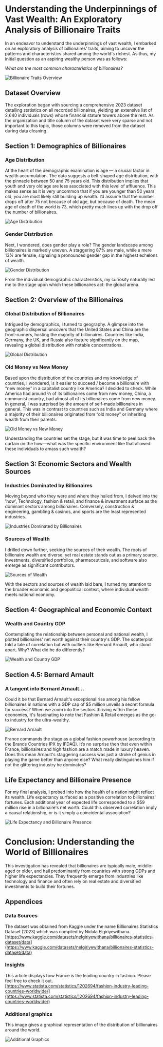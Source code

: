 # Understanding the Underpinnings of Vast Wealth: An Exploratory Analysis of Billionaire Traits

In an endeavor to understand the underpinnings of vast wealth, I embarked on an exploratory analysis of billionaires' traits, aiming to uncover the patterns and characteristics shared among the world's richest. As thus, my initial question as an aspiring wealthy person was as follows:

*What are the most common characteristics of billionaires?*

![Billionaire Traits Overview](https://github.com/yourusername/yourrepository/blob/main/billionaire_traits_overview.png)

## Dataset Overview

The exploration began with sourcing a comprehensive 2023 dataset detailing statistics on all recorded billionaires, yielding an extensive list of 2,640 individuals (rows) whose financial stature towers above the rest. As the organization and title column of the dataset were very sparse and not important to this topic, those columns were removed from the dataset during data cleaning.

## Section 1: Demographics of Billionaires

### Age Distribution

At the heart of the demographic examination is age — a crucial factor in wealth accumulation. The data suggests a bell-shaped age distribution, with the pinnacle between 50 and 75 years old. This distribution implies that youth and very old age are less associated with this level of affluence. This makes sense as it is very uncommon that if you are younger than 50 years old, you are most likely still building up wealth. I’d assume that the number drops off after 75 not because of old age, but because of death. The mean age of death of the world is 73, which pretty much lines up with the drop off the number of billionaires.

![Age Distribution](https://github.com/yourusername/yourrepository/blob/main/age_distribution.png)

### Gender Distribution

Next, I wondered, does gender play a role? The gender landscape among billionaires is markedly uneven. A staggering 87% are male, while a mere 13% are female, signaling a pronounced gender gap in the highest echelons of wealth.

![Gender Distribution](https://github.com/yourusername/yourrepository/blob/main/gender_distribution.png)

From the individual demographic characteristics, my curiosity naturally led me to the stage upon which these billionaires act: the global arena.

## Section 2: Overview of the Billionaires

### Global Distribution of Billionaires

Intrigued by demographics, I turned to geography. A glimpse into the geographic dispersal uncovers that the United States and China are the front-runners, hosting the majority of billionaires. Countries like India, Germany, the UK, and Russia also feature significantly on the map, revealing a global distribution with notable concentrations.

![Global Distribution](https://github.com/yourusername/yourrepository/blob/main/global_distribution.png)

### Old Money vs New Money

Based upon the distribution of the countries and my knowledge of countries, I wondered, is it easier to succeed / become a billionaire with “new money” in a capitalist country like America? I decided to check. While America had around ⅔ of its billionaires come from new money, China, a communist country, had almost all of its billionaires come from new money. In general, I was surprised by the amount of self-made billionaires in general. This was in contrast to countries such as India and Germany where a majority of their billionaires originated from “old money” or inheriting wealth from their parents.

![Old Money vs New Money](https://github.com/yourusername/yourrepository/blob/main/old_new_money.png)

Understanding the countries set the stage, but it was time to peel back the curtain on the how—what was the specific environment like that allowed these individuals to amass such wealth?

## Section 3: Economic Sectors and Wealth Sources

### Industries Dominated by Billionaires

Moving beyond who they were and where they hailed from, I delved into the 'how', Technology, fashion & retail, and finance & investment surface as the dominant sectors among billionaires. Conversely, construction & engineering, gambling & casinos, and sports are the least represented industries.

![Industries Dominated by Billionaires](https://github.com/yourusername/yourrepository/blob/main/industries_dominated.png)

### Sources of Wealth

I drilled down further, seeking the sources of their wealth. The roots of billionaire wealth are diverse, yet real estate stands out as a primary source. Investments, diversified portfolios, pharmaceuticals, and software also emerge as significant contributors.

![Sources of Wealth](https://github.com/yourusername/yourrepository/blob/main/sources_of_wealth.png)

With the sectors and sources of wealth laid bare, I turned my attention to the broader economic and geopolitical context, where individual wealth meets national economy.

## Section 4: Geographical and Economic Context

### Wealth and Country GDP

Contemplating the relationship between personal and national wealth, I plotted billionaires' net worth against their country's GDP. The scatterplot told a tale of correlation but with outliers like Bernard Arnault, who stood apart. Why? What did he do differently?

![Wealth and Country GDP](https://github.com/yourusername/yourrepository/blob/main/wealth_country_gdp.png)

## Section 4.5: Bernard Arnault

### A tangent into Bernard Arnault…

Could it be that Bernard Arnault's exceptional rise among his fellow billionaires in nations with a GDP cap of $5 million unveils a secret formula for success? When we zoom into the sectors thriving within these economies, it's fascinating to note that Fashion & Retail emerges as the go-to industry for the ultra-wealthy.

![Bernard Arnault](https://github.com/yourusername/yourrepository/blob/main/bernard_arnault.png)

France commands the stage as a global fashion powerhouse (according to the Brands Countries IPX by IFDAQ). It’s no surprise then that even within France, billionaires and high fashion are a match made in luxury heaven. Does this mean Arnault's staggering success was just a stroke of genius in playing the game better than anyone else? What really distinguishes him if not the glittering industry he dominates?

## Life Expectancy and Billionaire Presence

For my final analysis, I probed into how the health of a nation might reflect its wealth. Life expectancy surfaced as a positive correlation to billionaires' fortunes. Each additional year of expected life corresponded to a $59 million rise in a billionaire's net worth. Could this observed correlation imply a causal relationship, or is it simply a coincidental association?

![Life Expectancy and Billionaire Presence](https://github.com/yourusername/yourrepository/blob/main/life_expectancy_wealth.png)

# Conclusion: Understanding the World of Billionaires

This investigation has revealed that billionaires are typically male, middle-aged or older, and hail predominantly from countries with strong GDPs and higher life expectancies. They frequently emerge from industries like technology and finance and often rely on real estate and diversified investments to build their fortunes.

## Appendices

### Data Sources

The dataset was obtained from Kaggle under the name Billionaires Statistics Dataset (2023) which was compiled by Nidula Elgiriyewithana.
[https://www.kaggle.com/datasets/nelgiriyewithana/billionaires-statistics-dataset/data](https://www.kaggle.com/datasets/nelgiriyewithana/billionaires-statistics-dataset/data)

### Insights

This article displays how France is the leading country in fashion. Please feel free to check it out.
[https://www.statista.com/statistics/1202694/fashion-industry-leading-countries-worldwide/](https://www.statista.com/statistics/1202694/fashion-industry-leading-countries-worldwide/)

### Additional graphics

This image gives a graphical representation of the distribution of billionaires around the world.

![Additional Graphics](https://github.com/yourusername/yourrepository/blob/main/additional_graphics.png)
